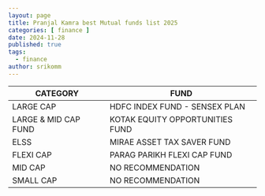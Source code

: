```yaml
---
layout: page
title: Pranjal Kamra best Mutual funds list 2025
categories: [ finance ]
date: 2024-11-28
published: true
tags:
  - finance
author: srikomm
---
```


| CATEGORY             	| FUND                            	|
|----------------------	|---------------------------------	|
| LARGE CAP            	| HDFC INDEX FUND - SENSEX PLAN   	|
| LARGE & MID CAP FUND 	| KOTAK EQUITY OPPORTUNITIES FUND 	|
| ELSS                 	| MIRAE ASSET TAX SAVER FUND      	|
| FLEXI CAP            	| PARAG PARIKH FLEXI CAP FUND     	|
| MID CAP              	| NO RECOMMENDATION               	|
| SMALL CAP            	| NO RECOMMENDATION               	|
